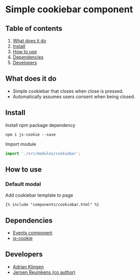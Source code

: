 
# Simple cookiebar component

## Table of contents
1. [What does it do](#markdown-header-what-does-it-do)
2. [Install](#markdown-header-install)
3. [How to use](#markdown-header-how-to-use)
4. [Dependencies](#markdown-header-dependencies)
5. [Developers](#markdown-header-developers)


## What does it do
* Simple cookiebar that closes when close is pressed.
* Automatically assumes users consent when being closed.

## Install

Install npm package dependency
```node
npm i js-cookie --save
```
Import module
```javascript
import './src/modules/cookiebar';
```

## How to use

### Default modal
Add cookiebar template to page

```htmlmixed
{% include "components/cookiebar.html" %}
```

## Dependencies
* [Events component](/utilities/events/)
* [js-cookie](https://www.npmjs.com/package/js-cookie)

## Developers
* [Adrian Klingen](mailto:adrian@tamtam.nl)
* [Jeroen Reumkens (co author)](mailto:jeroen.reumkens@tamtam.nl)
